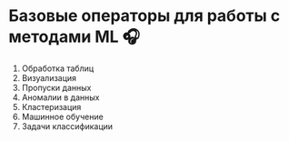 # Базовые операторы для работы с методами ML 🎧

1. Обработка таблиц
2. Визуализация
3. Пропуски данных
4. Аномалии в данных
5. Кластеризация
6. Машинное обучение
7. Задачи классификации
